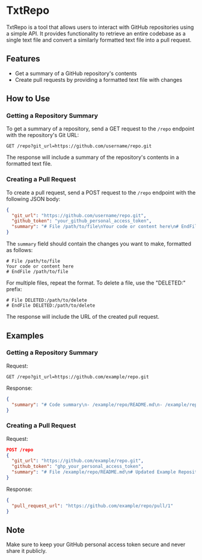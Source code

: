 # TxtRepo

TxtRepo is a tool that allows users to interact with GitHub repositories using a simple API. It provides functionality to retrieve an entire codebase as a single text file and convert a similarly formatted text file into a pull request.

## Features

- Get a summary of a GitHub repository's contents
- Create pull requests by providing a formatted text file with changes

## How to Use

### Getting a Repository Summary

To get a summary of a repository, send a GET request to the `/repo` endpoint with the repository's Git URL:

```
GET /repo?git_url=https://github.com/username/repo.git
```

The response will include a summary of the repository's contents in a formatted text file.

### Creating a Pull Request

To create a pull request, send a POST request to the `/repo` endpoint with the following JSON body:

```json
{
  "git_url": "https://github.com/username/repo.git",
  "github_token": "your_github_personal_access_token",
  "summary": "# File /path/to/file\nYour code or content here\n# EndFile /path/to/file"
}
```

The `summary` field should contain the changes you want to make, formatted as follows:

```
# File /path/to/file
Your code or content here
# EndFile /path/to/file
```

For multiple files, repeat the format. To delete a file, use the "DELETED:" prefix:

```
# File DELETED:/path/to/delete
# EndFile DELETED:/path/to/delete
```

The response will include the URL of the created pull request.

## Examples

### Getting a Repository Summary

Request:
```
GET /repo?git_url=https://github.com/example/repo.git
```

Response:
```json
{
  "summary": "# Code summary\n- /example/repo/README.md\n- /example/repo/main.py\n\n## Files\n\n# File /example/repo/README.md\n# Example Repository\n\nThis is an example repository.\n# EndFile /example/repo/README.md\n\n# File /example/repo/main.py\nprint('Hello, World!')\n# EndFile /example/repo/main.py"
}
```

### Creating a Pull Request

Request:
```json
POST /repo
{
  "git_url": "https://github.com/example/repo.git",
  "github_token": "ghp_your_personal_access_token",
  "summary": "# File /example/repo/README.md\n# Updated Example Repository\n\nThis is an updated example repository.\n# EndFile /example/repo/README.md\n\n# File /example/repo/main.py\nprint('Hello, Updated World!')\n# EndFile /example/repo/main.py"
}
```

Response:
```json
{
  "pull_request_url": "https://github.com/example/repo/pull/1"
}
```

## Note

Make sure to keep your GitHub personal access token secure and never share it publicly.